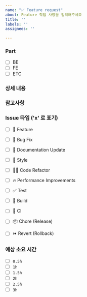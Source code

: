 ```yaml
---
name: "✅ Feature request"
about: Feature 작업 사항을 입력해주세요
title: ''
labels: ''
assignees: ''

---
```


### Part
- [ ] BE
- [ ] FE
- [ ] ETC

### 상세 내용

### 참고사항


### Issue 타입 ('x' 로 표기)

- [ ] 🍕 Feature
- [ ] 🐛 Bug Fix
- [ ] 📝 Documentation Update
- [ ] 🎨 Style
- [ ] 🧑‍💻 Code Refactor
- [ ] 🔥 Performance Improvements
- [ ] ✅ Test
- [ ] 🤖 Build
- [ ] 🔁 CI
- [ ] 📦 Chore (Release)
- [ ] ⏩ Revert (Rollback)


### 예상 소요 시간
- [ ] `0.5h`
- [ ] `1h`
- [ ] `1.5h`
- [ ] `2h`
- [ ] `2.5h`
- [ ] `3h`
